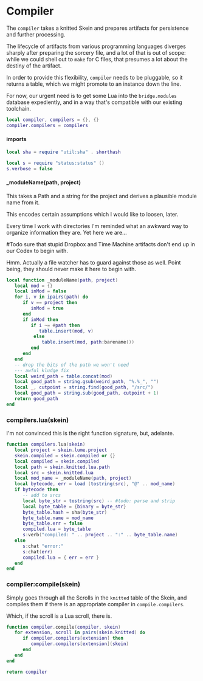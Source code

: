 # Compiler


The `compiler` takes a knitted Skein and prepares artifacts for persistence
and further processing\.

The lifecycle of artifacts from various programming languages diverges sharply
after preparing the sorcery file, and a lot of that is out of scope: while we
could shell out to `make` for C files, that presumes a lot about the destiny
of the artifact\.

In order to provide this flexibility, `compiler` needs to be pluggable, so it
returns a table, which we might promote to an instance down the line\.

For now, our urgent need is to get some Lua into the `bridge.modules` database
expediently, and in a way that's compatible with our existing toolchain\.

```lua
local compiler, compilers = {}, {}
compiler.compilers = compilers
```


#### imports

```lua
local sha = require "util:sha" . shorthash

local s = require "status:status" ()
s.verbose = false
```

#### \_moduleName\(path, project\)

This takes a Path and a string for the project and derives a plausible module
name from it\.

This encodes certain assumptions which I would like to loosen, later\.

Every time I work with directories I'm reminded what an awkward way to
organize information they are\.  Yet here we are\.\.\.

\#Todo
sure that stupid Dropbox and Time Machine artifacts don't end up in our
Codex to begin with\.

Hmm\. Actually a file watcher has to guard against those as well\.  Point being,
they should never make it here to begin with\.

```lua
local function _moduleName(path, project)
   local mod = {}
   local inMod = false
   for i, v in ipairs(path) do
      if v == project then
         inMod = true
      end
      if inMod then
         if i ~= #path then
            table.insert(mod, v)
          else
             table.insert(mod, path:barename())
         end
      end
   end
   -- drop the bits of the path we won't need
   --- awful kludge fix
   local weird_path = table.concat(mod)
   local good_path = string.gsub(weird_path, "%.%_", "")
   local _, cutpoint = string.find(good_path, "/src/")
   local good_path = string.sub(good_path, cutpoint + 1)
   return good_path
end
```


### compilers\.lua\(skein\)

I'm not convinced this is the right function signature, but, adelante\.

```lua
function compilers.lua(skein)
   local project = skein.lume.project
   skein.compiled = skein.compiled or {}
   local compiled = skein.compiled
   local path = skein.knitted.lua.path
   local src = skein.knitted.lua
   local mod_name = _moduleName(path, project)
   local bytecode, err = load (tostring(src), "@" .. mod_name)
   if bytecode then
      -- add to srcs
      local byte_str = tostring(src) -- #todo: parse and strip
      local byte_table = {binary = byte_str}
      byte_table.hash = sha(byte_str)
      byte_table.name = mod_name
      byte_table.err = false
      compiled.lua = byte_table
      s:verb("compiled: " .. project .. ":" .. byte_table.name)
   else
      s:chat "error:"
      s:chat(err)
      compiled.lua = { err = err }
   end
end
```


### compiler:compile\(skein\)

Simply goes through all the Scrolls in the `knitted` table of the Skein, and
compiles them if there is an appropriate compiler in `compile.compilers`\.

Which, if the scroll is a Lua scroll, there is\.

```lua
function compiler.compile(compiler, skein)
   for extension, scroll in pairs(skein.knitted) do
      if compiler.compilers[extension] then
         compiler.compilers[extension](skein)
      end
   end
end
```

```lua
return compiler
```
